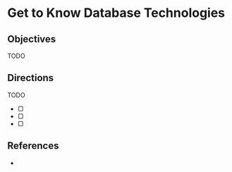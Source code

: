 # Get to Know Database Technologies

## Objectives

TODO

## Directions

TODO

- ▢
- ▢
- ▢

## References

-
